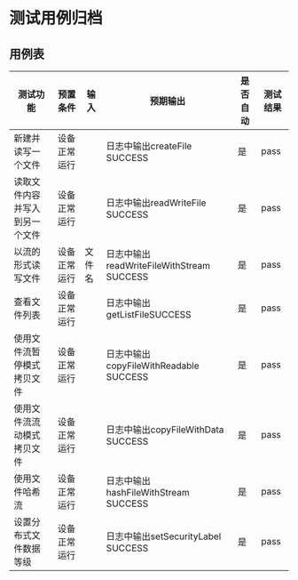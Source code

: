 # 测试用例归档

## 用例表

| 测试功能                  | 预置条件     | 输入   | 预期输出                    | 是否自动 | 测试结果 |
| --------------------- | ------------ | ------ | --------------------------- | -- | ---- |
| 新建并读写一个文件             | 设备正常运行 |        | 日志中输出createFile SUCCESS | 是 | pass |
| 读取文件内容并写入到另一个文件       | 设备正常运行 |        | 日志中输出readWriteFile SUCCESS | 是 | pass |
| 以流的形式读写文件             | 设备正常运行 | 文件名 | 日志中输出readWriteFileWithStream SUCCESS | 是 | pass |
| 查看文件列表                | 设备正常运行 |        | 日志中输出getListFileSUCCESS | 是 | pass |
| 使用文件流暂停模式拷贝文件         | 设备正常运行 |        | 日志中输出copyFileWithReadable SUCCESS | 是 | pass |
| 使用文件流流动模式拷贝文件         | 设备正常运行 |        | 日志中输出copyFileWithData SUCCESS | 是 | pass |
| 使用文件哈希流               | 设备正常运行 |        | 日志中输出hashFileWithStream SUCCESS| 是 | pass |
| 设置分布式文件数据等级           | 设备正常运行 |        | 日志中输出setSecurityLabel SUCCESS | 是 | pass |
